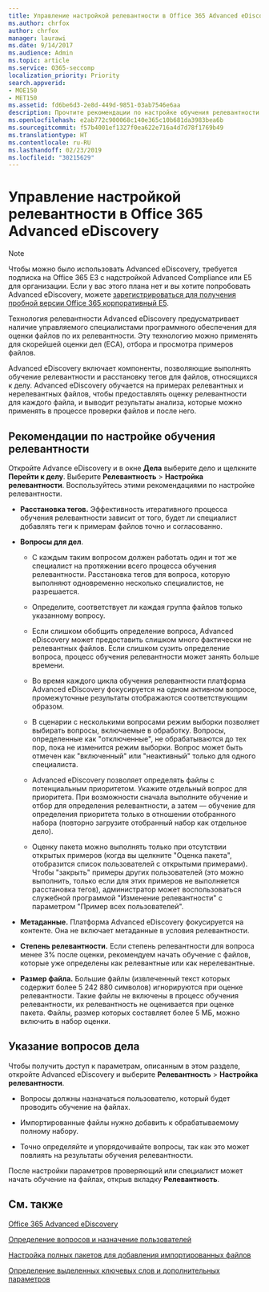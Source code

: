```yaml
---
title: Управление настройкой релевантности в Office 365 Advanced eDiscovery
ms.author: chrfox
author: chrfox
manager: laurawi
ms.date: 9/14/2017
ms.audience: Admin
ms.topic: article
ms.service: O365-seccomp
localization_priority: Priority
search.appverid:
- MOE150
- MET150
ms.assetid: fd6be6d3-2e8d-449d-9851-03ab7546e6aa
description: Прочтите рекомендации по настройке обучения релевантности в Office 365 Advanced eDiscovery для оценки файлов по их релевантности и получения результатов анализа.
ms.openlocfilehash: e2ab772c900068c140e365c10b681da3983bea6b
ms.sourcegitcommit: f57b4001ef1327f0ea622e716a4d7d78f1769b49
ms.translationtype: HT
ms.contentlocale: ru-RU
ms.lasthandoff: 02/23/2019
ms.locfileid: "30215629"
---
```

# <a name="manage-relevance-setup-in-office-365-advanced-ediscovery"></a>Управление настройкой релевантности в Office 365 Advanced eDiscovery

> [!NOTE]
> Чтобы можно было использовать Advanced eDiscovery, требуется подписка на Office 365 E3 с надстройкой Advanced Compliance или E5 для организации. Если у вас этого плана нет и вы хотите попробовать Advanced eDiscovery, можете [зарегистрироваться для получения пробной версии Office 365 корпоративный E5](https://go.microsoft.com/fwlink/p/?LinkID=698279). 
  
 Технология релевантности Advanced eDiscovery предусматривает наличие управляемого специалистами программного обеспечения для оценки файлов по их релевантности. Эту технологию можно применять для скорейшей оценки дел (ECA), отбора и просмотра примеров файлов. 
  
 Advanced eDiscovery включает компоненты, позволяющие выполнять обучение релевантности и расстановку тегов для файлов, относящихся к делу. Advanced eDiscovery обучается на примерах релевантных и нерелевантных файлов, чтобы предоставлять оценку релевантности для каждого файла, и выводит результаты анализа, которые можно применять в процессе проверки файлов и после него. 
  
## <a name="guidelines-for-setting-up-relevance-training"></a>Рекомендации по настройке обучения релевантности

 Откройте Advance eDiscovery и в окне **Дела** выберите дело и щелкните **Перейти к делу**. Выберите **Релевантность** \> **Настройка релевантности**. Воспользуйтесь этими рекомендациями по настройке релевантности. 
  
- **Расстановка тегов.** Эффективность итеративного процесса обучения релевантности зависит от того, будет ли специалист добавлять теги к примерам файлов точно и согласованно.
    
- **Вопросы для дел**. 
    
  - С каждым таким вопросом должен работать один и тот же специалист на протяжении всего процесса обучения релевантности. Расстановка тегов для вопроса, которую выполняют одновременно несколько специалистов, не разрешается.
    
  - Определите, соответствует ли каждая группа файлов только указанному вопросу. 
    
  - Если слишком обобщить определение вопроса, Advanced eDiscovery может предоставить слишком много фактически не релевантных файлов. Если слишком сузить определение вопроса, процесс обучения релевантности может занять больше времени. 
    
  - Во время каждого цикла обучения релевантности платформа Advanced eDiscovery фокусируется на одном активном вопросе, промежуточные результаты отображаются соответствующим образом.
    
  - В сценарии с несколькими вопросами режим выборки позволяет выбирать вопросы, включаемые в обработку. Вопросы, определенные как "отключенные", не обрабатываются до тех пор, пока не изменится режим выборки. Вопрос может быть отмечен как "включенный" или "неактивный" только для одного специалиста.
    
  -  Advanced eDiscovery позволяет определять файлы с потенциальным приоритетом. Укажите отдельный вопрос для приоритета. При возможности сначала выполните обучение и отбор для определения релевантности, а затем — обучение для определения приоритета только в отношении отобранного набора (повторно загрузите отобранный набор как отдельное дело). 
    
  - Оценку пакета можно выполнять только при отсутствии открытых примеров (когда вы щелкните "Оценка пакета", отобразится список пользователей с открытыми примерами). Чтобы "закрыть" примеры других пользователей (это можно выполнить, только если для этих примеров не выполняется расстановка тегов), администратор может воспользоваться служебной программой "Изменение релевантности" с параметром "Пример всех пользователей".
    
- **Метаданные.** Платформа Advanced eDiscovery фокусируется на контенте. Она не включает метаданные в условия релевантности. 
    
- **Степень релевантности.** Если степень релевантности для вопроса менее 3% после оценки, рекомендуем начать обучение с файлов, которые уже определены как релевантные или как нерелевантные.
    
- **Размер файла.** Большие файлы (извлеченный текст которых содержит более 5 242 880 символов) игнорируются при оценке релевантности. Такие файлы не включены в процесс обучения релевантности, их релевантность не оценивается при оценке пакета. Файлы, размер которых составляет более 5 МБ, можно включить в набор оценки.
    
## <a name="setting-up-case-issues"></a>Указание вопросов дела

Чтобы получить доступ к параметрам, описанным в этом разделе, откройте Advanced eDiscovery и выберите **Релевантность** \> **Настройка релевантности**. 
  
- Вопросы должны назначаться пользователю, который будет проводить обучение на файлах.
    
- Импортированные файлы нужно добавить к обрабатываемому полному набору.
    
- Точно определяйте и упорядочивайте вопросы, так как это может повлиять на результаты обучения релевантности.
    
После настройки параметров проверяющий или специалист может начать обучение на файлах, открыв вкладку **Релевантность**. 
  
## <a name="see-also"></a>См. также

[Office 365 Advanced eDiscovery](office-365-advanced-ediscovery.md)
  
[Определение вопросов и назначение пользователей](define-issues-and-assign-users.md)
  
[Настройка полных пакетов для добавления импортированных файлов](set-up-loads-to-add-imported-files.md)
  
[Определение выделенных ключевых слов и дополнительных параметров](define-highlighted-keywords-and-advanced-options.md)

